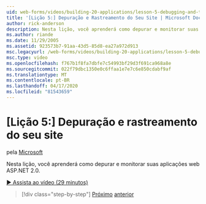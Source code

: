 ```yaml
---
uid: web-forms/videos/building-20-applications/lesson-5-debugging-and-tracing-your-website
title: '[Lição 5:] Depuração e Rastreamento do Seu Site | Microsoft Docs'
author: rick-anderson
description: Nesta lição, você aprenderá como depurar e monitorar suas aplicações web ASP.NET 2.0.
ms.author: riande
ms.date: 11/29/2005
ms.assetid: 923573b7-91aa-43d5-85d8-ea27a972d913
msc.legacyurl: /web-forms/videos/building-20-applications/lesson-5-debugging-and-tracing-your-website
msc.type: video
ms.openlocfilehash: f767b1f8fa7dbfe7c54993bf29d3f691ca968a8e
ms.sourcegitcommit: 022f79dbc1350e0c6ffaa1e7e7c6e850cdabf9af
ms.translationtype: MT
ms.contentlocale: pt-BR
ms.lasthandoff: 04/17/2020
ms.locfileid: "81543659"
---
```

# <a name="lesson-5-debugging-and-tracing-your-website"></a>[Lição 5:] Depuração e rastreamento do seu site

pela [Microsoft](https://github.com/microsoft)

Nesta lição, você aprenderá como depurar e monitorar suas aplicações web ASP.NET 2.0.

[&#9654; Assista ao vídeo (29 minutos)](https://channel9.msdn.com/Blogs/ASP-NET-Site-Videos/lesson-5-debugging-and-tracing-your-website)

> [!div class="step-by-step"]
> [Próximo](lesson-4-understanding-web-application-state.md)
> [anterior](lesson-6-working-with-stylesheets-and-master-pages.md)

